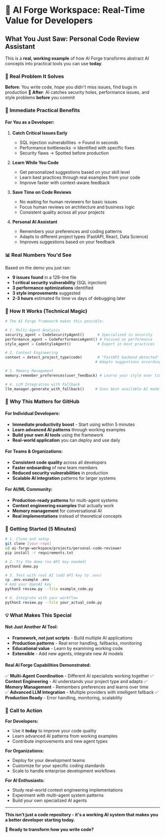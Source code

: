 # 🚀 AI Forge Workspace: Real-Time Value for Developers

## What You Just Saw: Personal Code Review Assistant

This is a **real, working example** of how AI Forge transforms abstract AI concepts into practical tools you can use **today**.

### 🎯 **Real Problem It Solves**

**Before**: You write code, hope you didn't miss issues, find bugs in production 😬
**After**: AI catches security holes, performance issues, and style problems **before** you commit

### 🔧 **Immediate Practical Benefits**

#### **For You as a Developer:**

1. **Catch Critical Issues Early**
   - SQL injection vulnerabilities → Found in seconds
   - Performance bottlenecks → Identified with specific fixes
   - Security flaws → Spotted before production

2. **Learn While You Code**
   - Get personalized suggestions based on your skill level
   - Learn best practices through real examples from your code
   - Improve faster with context-aware feedback

3. **Save Time on Code Reviews**
   - No waiting for human reviewers for basic issues
   - Focus human reviews on architecture and business logic
   - Consistent quality across all your projects

4. **Personal AI Assistant**
   - Remembers your preferences and coding patterns
   - Adapts to different project types (FastAPI, React, Data Science)
   - Improves suggestions based on your feedback

### 📊 **Real Numbers You'd See**

Based on the demo you just ran:
- **9 issues found** in a 128-line file
- **1 critical security vulnerability** (SQL injection)
- **3 performance optimizations** identified
- **3 style improvements** suggested
- **2-3 hours** estimated fix time vs days of debugging later

### 🎪 **How It Works (Technical Magic)**

```python
# The AI Forge framework makes this possible:

# 1. Multi-Agent Analysis
security_agent = CodeSecurityAgent()      # Specialized in security
performance_agent = CodePerformanceAgent() # Focused on performance  
style_agent = CodeStyleAgent()            # Expert in best practices

# 2. Context Engineering
context = detect_project_type(code)       # "FastAPI backend detected"
                                         # Adapts suggestions accordingly

# 3. Memory Management
memory.remember_preferences(user_feedback) # Learns your style over time

# 4. LLM Integration with Fallback
llm_manager.generate_with_fallback()     # Uses best available AI model
```

### 🌟 **Why This Matters for GitHub**

#### **For Individual Developers:**
- **Immediate productivity boost** - Start using within 5 minutes
- **Learn advanced AI patterns** through working examples
- **Build your own AI tools** using the framework
- **Real-world application** you can deploy and use daily

#### **For Teams & Organizations:**
- **Consistent code quality** across all developers
- **Faster onboarding** of new team members
- **Reduced security vulnerabilities** in production
- **Scalable AI integration** patterns for larger systems

#### **For AI/ML Community:**
- **Production-ready patterns** for multi-agent systems
- **Context engineering examples** that actually work
- **Memory management** for conversational AI
- **Real implementations** instead of theoretical concepts

### 🚀 **Getting Started (5 Minutes)**

```bash
# 1. Clone and setup
git clone [your-repo]
cd ai-forge-workspace/projects/personal-code-reviewer
pip install -r requirements.txt

# 2. Try the demo (no API key needed)
python3 demo.py

# 3. Test with real AI (add API key to .env)
cp .env.example .env
# Add your OpenAI key
python3 review.py --file example_code.py

# 4. Integrate with your workflow
python3 review.py --file your_actual_code.py
```

### 💡 **What Makes This Special**

#### **Not Just Another AI Tool:**
- **Framework, not just scripts** - Build multiple AI applications
- **Production patterns** - Real error handling, fallbacks, monitoring
- **Educational value** - Learn by examining working code
- **Extensible** - Add new agents, integrate new AI models

#### **Real AI Forge Capabilities Demonstrated:**
✅ **Multi-Agent Coordination** - Different AI specialists working together
✅ **Context Engineering** - AI understands your project type and adapts
✅ **Memory Management** - Remembers preferences and learns over time  
✅ **Advanced LLM Integration** - Multiple providers with intelligent fallback
✅ **Production Ready** - Error handling, monitoring, scalability

### 🎯 **Call to Action**

**For Developers:**
- Use it **today** to improve your code quality
- Learn advanced AI patterns from working examples
- Contribute improvements and new agent types

**For Organizations:**
- Deploy for your development teams
- Customize for your specific coding standards
- Scale to handle enterprise development workflows

**For AI Enthusiasts:**
- Study real-world context engineering implementations
- Experiment with multi-agent system patterns
- Build your own specialized AI agents

---

**This isn't just a code repository - it's a working AI system that makes you a better developer starting today.**

🚀 **Ready to transform how you write code?**
